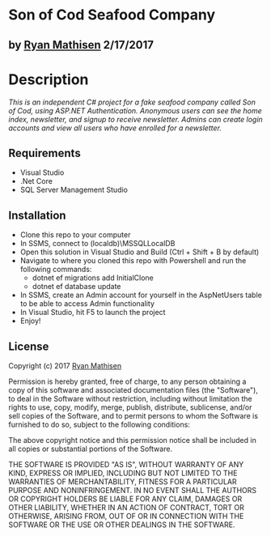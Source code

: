 # Son of Cod Seafood Company

## by [Ryan Mathisen](https://github.com/rtmath) 2/17/2017

# Description

_This is an independent C# project for a fake seafood company called Son of Cod, using ASP.NET Authentication. Anonymous users can see the home index, newsletter, and signup to receive newsletter. Admins can create login accounts and view all users who have enrolled for a newsletter._

## Requirements
  * Visual Studio
  * .Net Core
  * SQL Server Management Studio

## Installation
  * Clone this repo to your computer
  * In SSMS, connect to (localdb)\MSSQLLocalDB
  * Open this solution in Visual Studio and Build (Ctrl + Shift + B by default)
  * Navigate to where you cloned this repo with Powershell and run the following commands:
    * dotnet ef migrations add InitialClone
    * dotnet ef database update
  * In SSMS, create an Admin account for yourself in the AspNetUsers table to be able to access Admin functionality
  * In Visual Studio, hit F5 to launch the project
  * Enjoy!

## License
Copyright (c) 2017 [Ryan Mathisen](https://github.com/rtmath)

Permission is hereby granted, free of charge, to any person obtaining a copy of this software and associated documentation files (the "Software"), to deal in the Software without restriction, including without limitation the rights to use, copy, modify, merge, publish, distribute, sublicense, and/or sell copies of the Software, and to permit persons to whom the Software is furnished to do so, subject to the following conditions:

The above copyright notice and this permission notice shall be included in all copies or substantial portions of the Software.

THE SOFTWARE IS PROVIDED "AS IS", WITHOUT WARRANTY OF ANY KIND, EXPRESS OR IMPLIED, INCLUDING BUT NOT LIMITED TO THE WARRANTIES OF MERCHANTABILITY, FITNESS FOR A PARTICULAR PURPOSE AND NONINFRINGEMENT. IN NO EVENT SHALL THE AUTHORS OR COPYRIGHT HOLDERS BE LIABLE FOR ANY CLAIM, DAMAGES OR OTHER LIABILITY, WHETHER IN AN ACTION OF CONTRACT, TORT OR OTHERWISE, ARISING FROM, OUT OF OR IN CONNECTION WITH THE SOFTWARE OR THE USE OR OTHER DEALINGS IN THE SOFTWARE.
